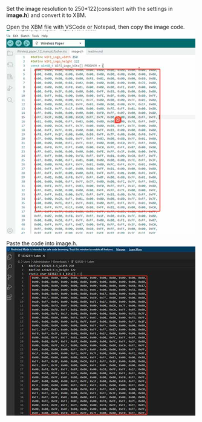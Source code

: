 Set the image resolution to 250*122(consistent with the settings in **image.h**) and convert it to XBM.

Open the XBM file with VSCode or Notepad, then copy the image code.<br>
<img src="img/01.jpg"/>

Paste the code into image.h.<br>
<img src="img/02.jpg"/>
